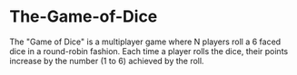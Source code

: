 # The-Game-of-Dice
The "Game of Dice" is a multiplayer game where N players roll a 6 faced dice in a round-robin fashion. Each time a player rolls the dice, their points increase by the number (1 to 6) achieved by the roll.
